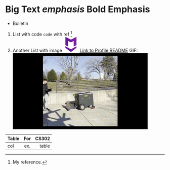 # Big Text  *emphasis* **Bold Emphasis**
* Bulletin
1. List with code  `code` with ref [^1]
2. Another List with image 
![alt text](https://github.com/adam-p/markdown-here/raw/master/src/common/images/icon48.png "Logo Title Text 1")
[Link to Profile README](https://github.com/CJdev99/CJdev99/blob/main/README.md) GIF: ![](https://github.com/CJdev99/Autonomous_Snowplow_2023/blob/main/robot_gif.gif) 

| Table        | For           | CS302  |
| ------------- |:-------------:| -----:|
| col      | ex. | table |

[^1]: My reference.
